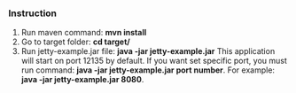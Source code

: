 ### Instruction

1. Run maven command: <b>mvn install</b>
2. Go to target folder: <b>cd target/</b>
3. Run jetty-example.jar file: <b>java -jar jetty-example.jar</b>
This application will start on port 12135 by default. 
If you want set specific port, you must run command: <b>java -jar jetty-example.jar port number</b>.
For example: <b>java -jar jetty-example.jar 8080</b>.